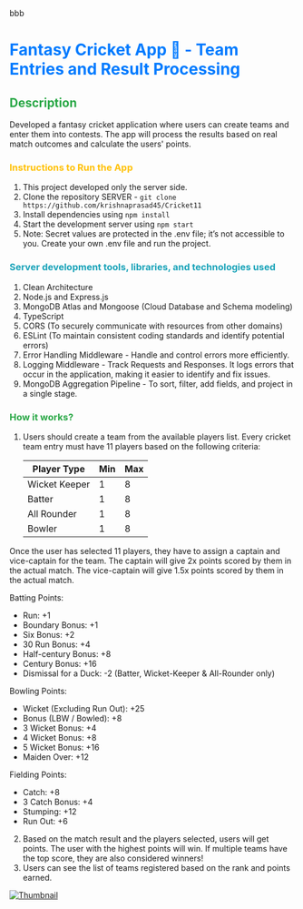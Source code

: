 bbb
# <span style="color:#007bff;">Fantasy Cricket App 🏏 - Team Entries and Result Processing</span>

## <span style="color:#28a745;">Description</span>
Developed a fantasy cricket application where users can create teams and enter them into contests. The app will process the results based on real match outcomes and calculate the users' points.

### <span style="color:#ffc107;">Instructions to Run the App</span>
1. This project developed only the server side.
2. Clone the repository SERVER - `git clone https://github.com/krishnaprasad45/Cricket11`
3. Install dependencies using `npm install`
4. Start the development server using `npm start`
5. Note: Secret values are protected in the .env file; it’s not accessible to you. Create your own .env file and run the project.

### <span style="color:#17a2b8;">Server development tools, libraries, and technologies used</span>
1. Clean Architecture
2. Node.js and Express.js
3. MongoDB Atlas and Mongoose (Cloud Database and Schema modeling)
4. TypeScript
5. CORS (To securely communicate with resources from other domains)
6. ESLint (To maintain consistent coding standards and identify potential errors)
7. Error Handling Middleware - Handle and control errors more efficiently.
8. Logging Middleware - Track Requests and Responses. It logs errors that occur in the application, making it easier to identify and fix issues.
9. MongoDB Aggregation Pipeline - To sort, filter, add fields, and project in a single stage.

### <span style="color:#28a745;">How it works?</span>
1. Users should create a team from the available players list. Every cricket team entry must have 11 players based on the following criteria:

   | Player Type     | Min | Max |
   |-----------------|-----|-----|
   | Wicket Keeper   | 1   | 8   |
   | Batter          | 1   | 8   |
   | All Rounder     | 1   | 8   |
   | Bowler          | 1   | 8   |

Once the user has selected 11 players, they have to assign a captain and vice-captain for the team. The captain will give 2x points scored by them in the actual match. The vice-captain will give 1.5x points scored by them in the actual match.

Batting Points:
- Run: +1
- Boundary Bonus: +1
- Six Bonus: +2
- 30 Run Bonus: +4
- Half-century Bonus: +8
- Century Bonus: +16
- Dismissal for a Duck: -2 (Batter, Wicket-Keeper & All-Rounder only)

Bowling Points:
- Wicket (Excluding Run Out): +25
- Bonus (LBW / Bowled): +8
- 3 Wicket Bonus: +4
- 4 Wicket Bonus: +8
- 5 Wicket Bonus: +16
- Maiden Over: +12

Fielding Points:
- Catch: +8
- 3 Catch Bonus: +4
- Stumping: +12
- Run Out: +6

2. Based on the match result and the players selected, users will get points. The user with the highest points will win. If multiple teams have the top score, they are also considered winners!
3. Users can see the list of teams registered based on the rank and points earned.

[![Thumbnail](https://static.vecteezy.com/system/resources/previews/015/873/760/original/click-here-icon-in-flat-style-pointer-clicking-illustration-on-isolated-background-web-button-sign-business-concept-vector.jpg)](https://drive.google.com/file/d/1hHDPFMKTCOmg8w5ioH3bOkZ3bIjNSOYJ/view?usp=sharing)
